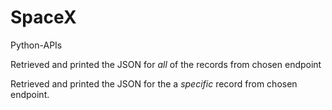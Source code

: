 # SpaceX

Python-APIs

Retrieved and printed the JSON for _all_ of the records from chosen endpoint

Retrieved and printed the JSON for the a _specific_ record from chosen endpoint.
